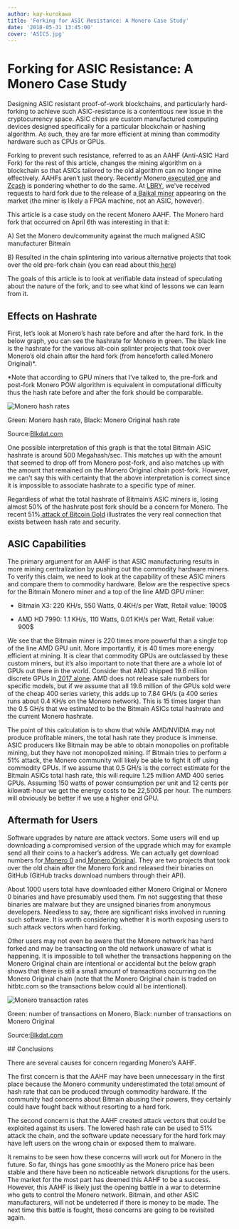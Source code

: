 ```yaml
---
author: kay-kurokawa
title: 'Forking for ASIC Resistance: A Monero Case Study'
date: '2018-05-31 13:45:00'
cover: 'ASICS.jpg'
---
```

# Forking for ASIC Resistance: A Monero Case Study

Designing ASIC resistant proof-of-work blockchains, and particularly hard-forking to achieve such ASIC-resistance is a contentious new issue in the cryptocurrency space. ASIC chips are custom manufactured computing devices designed specifically for a particular blockchain or hashing algorithm. As such, they are far more efficient at mining than commodity hardware such as CPUs or GPUs. 

Forking to prevent such resistance, referred to as an AAHF (Anti-ASIC Hard Fork) for the rest of this article, changes the mining algorithm on a blockchain so that ASICs tailored to the old algorithm can no longer mine effectively. AAHFs aren’t just theory. Recently Monero[ executed one](https://cointelegraph.com/news/monero-hard-fork-appears-successful-as-devs-shun-bitmains-asic-miners) and[ Zcash](https://forum.z.cash/t/let-s-talk-about-asic-mining/27353/459) is pondering whether to do the same. At [LBRY](https://lbry.io), we’ve received requests to hard fork due to the release of a[ Baikal miner](https://www.baikalminer.com/product10.php) appearing on the market (the miner is likely a FPGA machine, not an ASIC, however). 

This article is a case study on the recent Monero AAHF. The Monero hard fork that occurred on April 6th was interesting in that it:

A) Set the Monero dev/community against the much maligned ASIC manufacturer Bitmain

B) Resulted in the chain splintering into various alternative projects that took over the old pre-fork chain (you can read about this[ here](https://bitcoinmagazine.com/articles/monero-just-hard-forked-and-it-resulted-four-new-projects/))

The goals of this article is to look at verifiable data instead of speculating about the nature of the fork, and to see what kind of lessons we can learn from it.

## Effects on Hashrate

First, let’s look at Monero’s hash rate before and after the hard fork. In the below graph, you can see the hashrate for Monero in green. The black line is the hashrate for the various alt-coin splinter projects that took over Monero’s old chain after the hard fork (from henceforth called Monero Original)*. 

*Note that according to GPU miners that I’ve talked to, the pre-fork and post-fork Monero POW algorithm is equivalent in computational difficulty thus the hash rate before and after the fork should be comparable.  

![Monero hash rates](https://lbry.io/img/monero_hash.png)
<div style="caption">
Green: Monero hash rate, Black: Monero Original hash rate

Source:<a href="http://blkdat.com/?filter=XMR/XMO&block&coin=XMO&datatype=hash_rate&interval=hour/?block&coin=XMR&datatype=hash_rate&interval=hour&min=1516875244349680&max=1527099900789280">Blkdat.com</a>
</div>

One possible interpretation of this graph is that the total Bitmain ASIC hashrate is around 500 Megahash/sec. This matches up with the amount that seemed to drop off from Monero post-fork, and also matches up with the amount that remained on the Monero Original chain post-fork. However, we can’t say this with certainty that the above interpretation is correct since it is impossible to associate hashrate to a specific type of miner.

Regardless of what the total hashrate of Bitmain’s ASIC miners is, losing almost 50% of the hashrate post fork should be a concern for Monero. The recent 51%[ attack of Bitcoin Gold](https://www.ccn.com/bitcoin-gold-hit-by-double-spend-attack-exchanges-lose-millions/) illustrates the very real connection that exists between hash rate and security. 

## ASIC Capabilities

The primary argument for an AAHF is that ASIC manufacturing results in more mining centralization by pushing out the commodity hardware miners. To verify this claim, we need to look at the capability of these ASIC miners and compare them to commodity hardware. Below are the respective specs for the Bitmain Monero miner and a top of the line AMD GPU miner:

* Bitmain X3: 220 KH/s, 550 Watts, 0.4KH/s per Watt, Retail value: 1900$

* AMD HD 7990: 1.1 KH/s, 110 Watts, 0.01 KH/s per Watt, Retail value: 900$

We see that the Bitmain miner is 220 times more powerful than a single top of the line AMD GPU unit. More importantly, it is 40 times more energy efficient at mining. It is clear that commodity GPUs are outclassed by these custom miners, but it’s also important to note that there are a whole lot of GPUs out there in the world. Consider that AMD shipped 19.6 million discrete GPUs in[ 2017 alone](https://www.extremetech.com/gaming/264836-cryptocurrency-miners-bought-776m-gpus-2017-mostly-amd). AMD does not release sale numbers for specific models, but if we assume that all 19.6 million of the GPUs sold were of the cheap 400 series variety, this adds up to 7.84 GH/s (a 400 series runs about 0.4 KH/s on the Monero network). This is 15 times larger than the 0.5 GH/s that we estimated to be the Bitmain ASICs total hashrate and the current Monero hashrate. 

The point of this calculation is to show that while AMD/NVIDIA may not produce profitable miners, the total hash rate they produce is immense. ASIC producers like Bitmain may be able to obtain monopolies on profitable mining, but they have not monopolized mining. If Bitmain tries to perform a 51% attack, the Monero community will likely be able to fight it off using commodity GPUs. If we assume that 0.5 GH/s is the correct estimate for the Bitmain ASICs total hash rate, this will require 1.25 million AMD 400 series GPUs. Assuming 150 watts of power consumption per unit and 12 cents per kilowatt-hour we get the energy costs to be 22,500$ per hour. The numbers will obviously be better if we use a higher end GPU. 

## Aftermath for Users

Software upgrades by nature are attack vectors. Some users will end up downloading a compromised version of the upgrade which may for example send all their coins to a hacker’s address. We can actually get download numbers for[ Monero 0](http://www.somsubhra.com/github-release-stats/?username=monero0&repository=monero0) and[ Monero Original](http://www.somsubhra.com/github-release-stats/?username=XmanXU&repository=monero-original). They are two projects that took over the old chain after the Monero fork and released their binaries on GitHub (GitHub tracks download numbers through their API).

About 1000 users total have downloaded either Monero Original or Monero 0 binaries and have presumably used them. I’m not suggesting that these binaries are malware but they are unsigned binaries from anonymous developers. Needless to say, there are significant risks involved in running such software. It is worth considering whether it is worth exposing users to such attack vectors when hard forking. 

Other users may not even be aware that the Monero network has hard forked and may be transacting on the old network unaware of what is happening. It is impossible to tell whether the transactions happening on the Monero Original chain are intentional or accidental but the below graph shows that there is still a small amount of transactions occurring on the Monero Original chain (note that the Monero Original chain is traded on hitbtc.com so the transactions below could all be intentional). 

![Monero transaction rates](https://lbry.io/img/monero_trans.png)
<div style="caption">
Green: number of transactions on Monero, Black: number of transactions on Monero Original

Source:<a href="http://blkdat.com/?filter=XMR/XMO&block&coin=XMO&datatype=num_tx&interval=hour/?block&coin=XMR&datatype=num_tx&interval=hour&min=1520661447696413.8&max=1526824702996909.8">Blkdat.com</a>
</div>
## Conclusions

There are several causes for concern regarding Monero’s AAHF. 

The first concern is that the AAHF may have been unnecessary in the first place because the Monero community underestimated the total amount of hash rate that can be produced through commodity hardware. If the community had concerns about Bitmain abusing their powers, they certainly could have fought back without resorting to a hard fork. 

The second concern is that the AAHF created attack vectors that could be exploited against its users. The lowered hash rate can be used to 51% attack the chain, and the software update necessary for the hard fork may have left users on the wrong chain or exposed them to malware.

It remains to be seen how these concerns will work out for Monero in the future. So far, things has gone smoothly as the Monero price has been stable and there have been no noticeable network disruptions for the users. The market for the most part has deemed this AAHF to be a success. However, this AAHF is likely just the opening battle in a war to determine who gets to control the Monero network. Bitmain, and other ASIC manufacturers, will not be undeterred if there is money to be made. The next time this battle is fought, these concerns are going to be revisited again.

